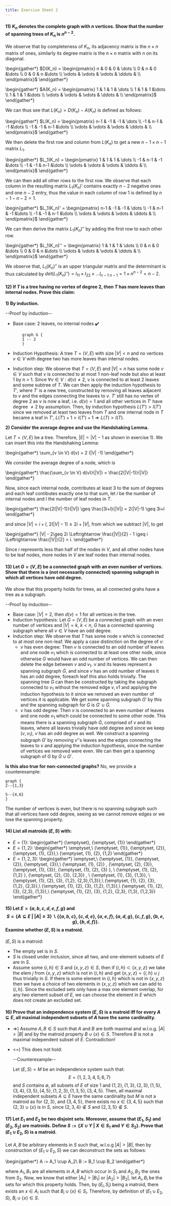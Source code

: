```yaml
---
title: Exercise Sheet 2
---
```


#### 11) $K_n$ denotes the complete graph with  $n$ vertices. Show that the number of spanning trees of $K_n$ is $n^{n-2}$.

We observe that by completeness of $K_n$, its adjacency matrix is the $n \times n$ matrix of ones, similarly its degree matrix is the $n \times n$ matrix with $n$ on its diagonal.

\begin{gather*}
$D(K_n) = \begin{pmatrix}
        n & 0 & 0 & \dots \\
        0 & n & 0 &\dots \\
        0 & 0 & n &\dots \\
        \vdots & \vdots & \vdots & \ddots & \\
    \end{pmatrix}$
\end{gather*}

\begin{gather*}
$A(K_n) = \begin{pmatrix}
        1 & 1 & 1 & \dots \\
        1 & 1 & 1 &\dots \\
        1 & 1 & 1 &\dots \\
        \vdots & \vdots & \vdots & \ddots & \\
    \end{pmatrix}$
\end{gather*}

We can thus see that $L(K_n) = D(K_n) - A(K_n)$ is defined as follows:

\begin{gather*}
$L(K_n) = \begin{pmatrix}
        n-1 & -1 & -1 & \dots \\
        -1 & n-1 & -1 &\dots \\
        -1 & -1 & n-1 &\dots \\
        \vdots & \vdots & \vdots & \ddots & \\
    \end{pmatrix}$
\end{gather*}

We then delete the first row and column from $L(K_n)$ to get a new $n-1 \times n-1$ matrix $L_1$.

\begin{gather*}
$L_1(K_n) = \begin{pmatrix}
        1 & 1 & 1 & \dots \\
        -1 & n-1 & -1 &\dots \\
        -1 & -1 & n-1 &\dots \\
        \vdots & \vdots & \vdots & \ddots & \\
    \end{pmatrix}$
\end{gather*}

We can then add all other rows to the first row. We observe that each column in the resulting matrix $L_1(K_n)'$ contains exactly $n-2$ negative ones and one $n-2$ entry, thus the value in each column of row 1 is defined by $n-1-n-2 = 1$.

\begin{gather*}
$L_1(K_n)' = \begin{pmatrix}
        n-1 & -1 & -1 & \dots \\
        -1 & n-1 & -1 &\dots \\
        -1 & -1 & n-1 &\dots \\
        \vdots & \vdots & \vdots & \ddots & \\
    \end{pmatrix}$
\end{gather*}

We can then derive the matrix $L_1(K_n)''$ by adding the first row to each other row.

\begin{gather*}
$L_1(K_n)'' = \begin{pmatrix}
        1 & 1 & 1 & \dots \\
        0 & n & 0 &\dots \\
        0 & 0 & n &\dots \\
        \vdots & \vdots & \vdots & \ddots & \\
    \end{pmatrix}$
\end{gather*}

We observe that, $L_1(K_n)''$ is an upper triangular matrix and the determinant is thus calculated by $det(L_1(K_n)'')= l_{11} \times l_{22} \times \dots l_{n-1 \ n-1} = 1 \times n^{n-2} = n-2$.

#### 12) If $T$ is a tree having no vertex of degree 2, then $T$ has more leaves than internal nodes. Prove this claim:

**1) By induction.**

--Proof by induction--

* Base case: 2 leaves, no internal nodes :heavy_check_mark:

    ```graphviz
        graph G {
        1 -- 2
        }
    ```

* Induction Hypothesis:
    A tree $T=(V,E)$ with size $|V| < n$ and no vertices $v \in V$ with degree two has more leaves than internal nodes.
* Induction step:
        We observe that $T= (V,E)$ and $|V| = n$ has some node $v \in V$ such that $v$ is connected to at most 1 non-leaf node but also at least 1 by n > 1. Since $\forall v \in V: d(v) \neq 2$, v is connected to at least 2 leaves and some subtree of $T$. We can then apply the induction hypothesis to $T'$, where $T'$ is a new tree, constructed by removing all leaves adjacent to $v$ and the edges connecting the leaves to $v$. $T'$ still has no vertex of degree 2 as $v$ is now a leaf, i.e. $d(v) = 1$ and all other vertices in $T'$ have degree $\neq 2$ by assumption. Then, by induction hypothesis $L(T') > I (T')$ since we removed at least two leaves from $T$ and one internal node in $T$ became a leaf in $T'$, $L(T') + 1 > I(T') + 1 \Rightarrow L(T) > I(T)$.

**2) Consider the average degree and use the Handshaking Lemma.**

Let $T= (V,E)$ be a tree. Therefore, $|E| = |V| - 1$ as shown in exercise 1).
We can insert this into the Handshaking Lemma:

\begin{gather*}
\sum_{v \in V} d(v) = 2 (|V| -1)
\end{gather*}

We consider the average degree of a node, which is

\begin{gather*}
\frac{\sum_{v \in V} d(v)}{|V|} = \frac{2(|V|-1)}{|V|}
\end{gather*}

Now, since each internal node, contributes at least 3 to the sum of degrees and each leaf contibutes exactly one to that sum, let $i$ be the number of internal nodes and $l$ the number of leaf nodes in $T$.

\begin{gather*}
\frac{2(|V|-1)}{|V|} \geq \frac{3i+l}{|V|} = 2(|V|-1) \geq 3i+l
\end{gather*}

and since $|V| = i+l$, $2(|V| -1) \geq 2i+|V|$, from which we subtract $|V|$, to get

\begin{gather*}
|V| - 2\geq 2i \Leftrightarrow \frac{|V|}{2} - 1 \geq i \Leftrightarrow \frac{|V|}{2} > i.
\end{gather*}

Since $i$ represents less than half of the nodes in $V$, and all other nodes have to be leaf nodes, more nodes in $V$ are leaf nodes than internal nodes.

#### 13) Let $G = (V,E)$ be a connected graph with an even number of vertices. Show that there is a (not necessarily connected) spanning subgraph in which all vertices have odd degree.

We show that this property holds for trees, as all connected grahs have a tree as a subgraph.

--Proof by induction--

* Base case: $|V| = 2$, then $d(v) = 1$ for all vertices in the tree.
* Induction hypothesis: Let $G=(V,E)$ be a connected graph with an even number of vertices and $|V| = k$, $k < n$, $G$  has a connected spanning subgraph where all $v \in V$ have an odd degree.
* Induction step: We observe that $T$ has some node $v$ which is connected to at most one non-leaf. We apply a case distinction on the degree of $v$:
    * $v$ has even degree:
        Then $v$ is connected to an odd number of leaves and one node $v_1$ which is connected to at least one other node,  since otherwise $G$ would have an odd number of vertices.
        We can then delete the edge between $v$ and $v_1$. $v$ and its leaves represent a spanning subgraph $\dot G$, and since $v$ has an odd number of leaves it has an odd degree, foreach leaf this also holds trivially.
        The spanning tree $G$ can then be constructed by taking the subgraph connected to $v_1$ without the removed edge $v,v1$ and applying the induction hypothesis to it since we removed an even number of vertices it is applicable. We get some spanning subgraph $G'$ by this and the spanning subgraph for $G$ is $G' \cup \dot G$.
    * $v$ has odd degree:
        Then $v$ is connected to an even number of leaves and one node $v_1$ which could be connected to some other node. This means there is a spanning subgraph $\dot G$, comprised of $v$ and its leaves, where all leaves trivially have odd degree and since we keep $(v,v_1)$, $v$ has an odd degree as well. We construct a spanning subgraph $G'$ by removing $v'$'s leaves and the edges connecting the leaves to $v$ and applying the induction hypothesis, since the number of vertices we removed were even. We can then get a spanning subgraph of $G$ by $\dot G \cup G'$.

**Is this also true for non-connected graphs?**
No, we provide a counterexample:

```graphviz
graph {
2--{1,3}

5--{4,6}
}
```

The number of vertices is even, but there is no spanning subgraph such that all vertices have odd degree, seeing as we cannot remove edges or we lose the spanning property.

#### 14) List all matroids $(E,S)$ with:

* $E = \{1\}$:
    \begin{gather*}
    \{\emptyset\}, \{\emptyset, \{1\}\}
    \end{gather*}
* $E=\{1,2\}$:
    \begin{gather*}
    \emptyset,\\
    \{\emptyset, \{1\}\}, \{\emptyset, \{2\}\}, \{\emptyset, \{1\}, \{2\}\},\\
    \{\emptyset, \{1\}, \{2\}, \{1,2\}
    \end{gather*}
* $E = \{1,2,3\}$:
    \begin{gather*}
    \emptyset,\\
    \{\emptyset, \{1\}\}, \{\emptyset, \{2\}\}, \{\emptyset, \{3\}\},\\
    \{\emptyset, \{1\}, \{2\}\} , \{\emptyset, \{2\}, \{3\}\}, \{\emptyset, \{1\}, \{3\}\},
    \{\emptyset, \{1\}, \{2\}, \{3\} \}, \\
    \{\emptyset, \{1\}, \{2\}, \{1,2\} \}, \{\emptyset, \{2\}, \{3\}, \{2,3\}\} , \\
    \{\emptyset, \{1\}, \{3\}, \{1,3\}\}, \\
    \{\emptyset, \{1\}, \{2\}, \{3\}, \{1,2\}, \{2,3\},\{1,3\}\},\\
    \{\emptyset, \{1\}, \{2\}, \{3\}, \{1,2\}, \{2,3\}\},\\
    \{\emptyset, \{1\}, \{2\}, \{3\}, \{1,2\}, \{1,3\}\},\\
    \{\emptyset, \{1\}, \{2\}, \{3\}, \{2,3\}, \{1,3\}\},\\
    \{\emptyset, \{1\}, \{2\}, \{3\}, \{1,2\}, \{2,3\}, \{1,3\}, \{1,2,3\}\}
    \end{gather*}

#### 15) Let $E = \{a,b,c,d,e,f,g\}$ and $$S = \{A \subseteq E \ | \ |A| \leq 3 \} \backslash \{\{a,b,c\}, \{c,d,e\}, \{a,e,f\}, \{a,d,g\}, \{c,f,g\}, \{b,e,g\}, \{b,d,f\}\}.$$ Examine whether $(E,S)$ is a matroid.

$(E,S)$ is a matroid:

* The empty set is in $S$.
* $S$ is closed under inclusion, since all two, and one-element subsets of $E$ are in $S$.
* Assume some $\{i,h\} \in S$ and $\{x,y,z\} \in S$, then if $\{i,h\} \subset \{x,y,z\}$ we take the elem $j$ from $\{x,y,z\}$ which is not in $\{i,h\}$ and get $\{x,y,z\} = \{i,h\} \cup j$ thus trivially in $S$.
    If there is some element in $\{i,h\}$ which is not in $\{x,y,z\}$ then we have a choice of two elements in $\{x,y,z\}$ which we can add to $\{i,h\}$.
    Since the excluded sets only have a max one element overlap, for any two element subset of $E$, we can choose the element in $E$ which does not create an excluded set.

#### 16) Prove that an independence system $(E,S)$ is a matroid iff for every $A \subseteq E$, all maximal independent subsets of $A$ have the same cardinality.

* =>) Assume $A,B \in S$ such that $A$ and $B$ are both maximal and w.l.o.g. $|A| > |B|$ and by the matroid property $B \cup \{x\} \in S$. Therefore $B$ is not a maximal independent subset of $E$. Contradiction!

* <=) This does not hold:

    --Counterexample--

    Let $(E,S) = M$ be an independence system such that:
    $$
    E = \{1,2,3,4,5,6,7\}
    $$
    and $S$ contains $\emptyset$, all subsets of $E$ of size 1 and $\{1,2\}, \{1,3\}, \{2,3\}, \{1,5\}, \{3,4\}, \{3,5\}, \{4,5\}, \{1,2,3\}, \{1,3,5\}, \{3,4,5\}$.
    Then, all maximal independent subsets $A \subseteq E$ have the same cardinality but $M$ is not a matroid as for $\{2,3\}$, and $\{3,4,5\}$, there exists no $x \in \{3,4,5\}$ such that $\{2,3\} \cup \{x\}$ is in $S$, since $\{2,3,4\} \notin S$ and $\{2,3,5\} \notin S$.

#### 17) Let $E_1$ and $E_2$ be two disjoint sets. Moreover, assume that $(E_1,S_1)$ and $(E_2,S_2)$ are matroids. Define $S := \{X \cup Y \ | \ X \in S_1 \text{ and } Y \in S_2\}$. Prove that $(E_1 \cup E_2, S)$ is a matroid.

Let $A,B$ be arbitrary elements in $S$ such that, w.l.o.g $|A| > |B|$, then by construction of $(E_1 \cup E_2, S)$ we can deconstruct the sets as follows:

\begin{gather*}
A := A_1 \cup A_2\\
B := B_1 \cup B_2
\end{gather*}

where $A_1,B_1$ are all elements in $A,B$ which occur in $S_1$ and $A_2,B_2$ the ones from $S_2$.
Now, we know that either $|A_1| > |B_1|$ or $|A_2| > |B_2|$, let $A_i, B_i$ be the sets for which this property holds. Then, by $(E_i, S_i)$ being a matroid, there exists an $x \in A_i$ such that $B_i \cup \{x\} \in S_i$.
Therefore, by definition of $(E_1 \cup E_2, S)$, $B_i \cup \{x\} \in S$.
